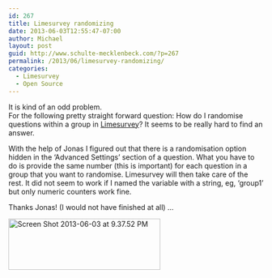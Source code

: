 ```yaml
---
id: 267
title: Limesurvey randomizing
date: 2013-06-03T12:55:47-07:00
author: Michael
layout: post
guid: http://www.schulte-mecklenbeck.com/?p=267
permalink: /2013/06/limesurvey-randomizing/
categories:
  - Limesurvey
  - Open Source
---
```

It is kind of an odd problem.  
For the following pretty straight forward question: How do I randomise questions within a group in [Limesurvey](http://www.limesurvey.org/)? It seems to be really hard to find an answer.

With the help of Jonas I figured out that there is a randomisation option hidden in the &#8216;Advanced Settings&#8217; section of a question. What you have to do is provide the same number (this is important) for each question in a group that you want to randomise. Limesurvey will then take care of the rest. It did not seem to work if I named the variable with a string, eg, &#8216;group1&#8217; but only numeric counters work fine.

Thanks Jonas! (I would not have finished at all) &#8230;

[<img class="alignleft size-medium wp-image-269" src="http://www.schulte-mecklenbeck.com/wp-content/uploads/2013/06/Screen-Shot-2013-06-03-at-9.37.52-PM1-300x101.png" alt="Screen Shot 2013-06-03 at 9.37.52 PM" width="300" height="101" srcset="http://www.schulte-mecklenbeck.com/wp-content/uploads/2013/06/Screen-Shot-2013-06-03-at-9.37.52-PM1-300x101.png 300w, http://www.schulte-mecklenbeck.com/wp-content/uploads/2013/06/Screen-Shot-2013-06-03-at-9.37.52-PM1-500x169.png 500w, http://www.schulte-mecklenbeck.com/wp-content/uploads/2013/06/Screen-Shot-2013-06-03-at-9.37.52-PM1.png 624w" sizes="(max-width: 300px) 100vw, 300px" />](http://www.schulte-mecklenbeck.com/wp-content/uploads/2013/06/Screen-Shot-2013-06-03-at-9.37.52-PM1.png)